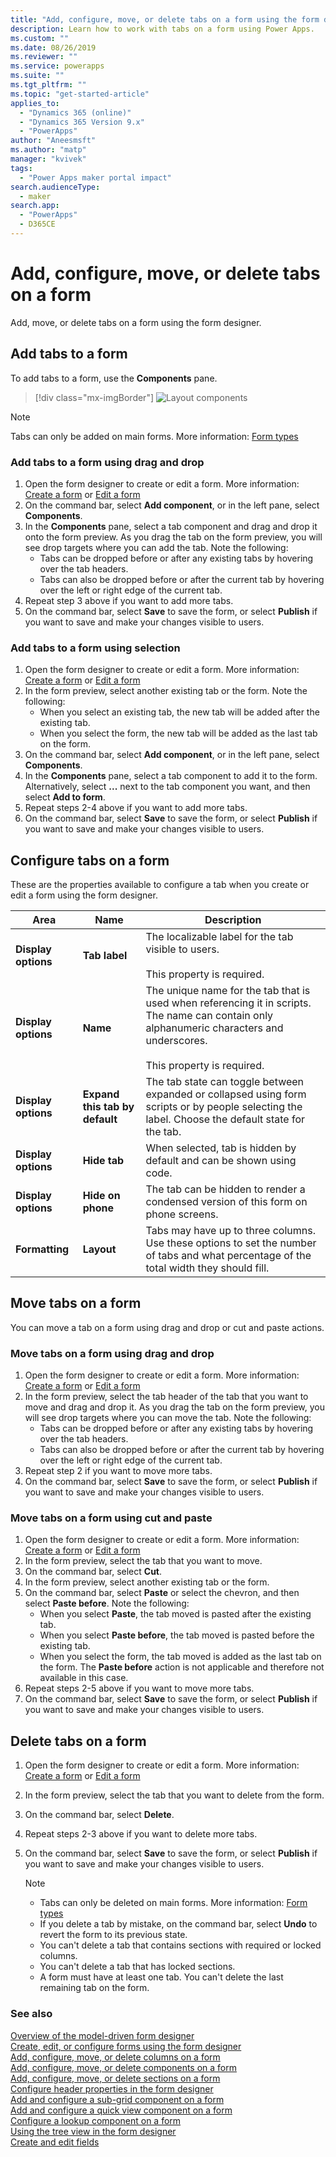 ```yaml
---
title: "Add, configure, move, or delete tabs on a form using the form designer | MicrosoftDocs"
description: Learn how to work with tabs on a form using Power Apps. 
ms.custom: ""
ms.date: 08/26/2019
ms.reviewer: ""
ms.service: powerapps
ms.suite: ""
ms.tgt_pltfrm: ""
ms.topic: "get-started-article"
applies_to: 
  - "Dynamics 365 (online)"
  - "Dynamics 365 Version 9.x"
  - "PowerApps"
author: "Aneesmsft"
ms.author: "matp"
manager: "kvivek"
tags: 
  - "Power Apps maker portal impact"
search.audienceType: 
  - maker
search.app: 
  - "PowerApps"
  - D365CE
---
```


# Add, configure, move, or delete tabs on a form  
Add, move, or delete tabs on a form using the form designer.

## Add tabs to a form
To add tabs to a form, use the **Components** pane.  

> [!div class="mx-imgBorder"] 
> ![Layout components](media/FormDesignerComponentsLayout.png "Layout components")
   
  > [!NOTE]
  >  Tabs can only be added on main forms. More information: [Form types](types-forms.md)

### Add tabs to a form using drag and drop
1. Open the form designer to create or edit a form. More information: [Create a form](create-and-edit-forms.md#create-a-form) or [Edit a form](create-and-edit-forms.md#edit-a-form)
2. On the command bar, select **Add component**, or in the left pane, select **Components**. 
3. In the **Components** pane, select a tab component and drag and drop it onto the form preview.     As you drag the tab on the form preview, you will see drop targets where you can add the tab. 
   Note the following: 
    - Tabs can be dropped before or after any existing tabs by hovering over the tab headers.
    - Tabs can also be dropped before or after the current tab by hovering over the left or right edge of the current tab.
4. Repeat step 3 above if you want to add more tabs.
5. On the command bar, select **Save** to save the form, or select **Publish** if you want to save and make your changes visible to users. 

### Add tabs to a form using selection 
1. Open the form designer to create or edit a form. More information: [Create a form](create-and-edit-forms.md#create-a-form) or [Edit a form](create-and-edit-forms.md#edit-a-form)
2. In the form preview, select another existing tab or the form. Note the following:
    - When you select an existing tab, the new tab will be added after the existing tab. 
    - When you select the form, the new tab will be added as the last tab on the form. 
3. On the command bar, select **Add component**, or in the left pane, select **Components**.  
4. In the **Components** pane, select a tab component to add it to the form. Alternatively, select **...** next to the tab component you want, and then select **Add to form**. 
5. Repeat steps 2-4 above if you want to add more tabs.
6. On the command bar, select **Save** to save the form, or select **Publish** if you want to save and make your changes visible to users. 

## Configure tabs on a form
These are the properties available to configure a tab when you create or edit a form using the form designer.

|Area   |Name  |Description  |
|---------|---------|---------|
|**Display options** | **Tab label** | The localizable label for the tab visible to users. <br /><br />This property is required. |
| **Display options** |  **Name**  |  The unique name for the tab that is used when referencing it in scripts. The name can contain only alphanumeric characters and underscores. <br /><br />This property is required. |
| **Display options** |  **Expand this tab by default** |  The tab state can toggle between expanded or collapsed using form scripts or by people selecting the label. Choose the default state for the tab. |
| **Display options** | **Hide tab** | When selected, tab is hidden by default and can be shown using code. |
| **Display options** | **Hide on phone** |  The tab can be hidden to render a condensed version of this form on phone screens. |
| **Formatting** | **Layout** |  Tabs may have up to three columns. Use these options to set the number of tabs and what percentage of the total width they should fill. |

## Move tabs on a form
You can move a tab on a form using drag and drop or cut and paste actions. 

### Move tabs on a form using drag and drop
1. Open the form designer to create or edit a form. More information: [Create a form](create-and-edit-forms.md#create-a-form) or [Edit a form](create-and-edit-forms.md#edit-a-form)
2. In the form preview, select the tab header of the tab that you want to move and drag and drop it. As you drag the tab on the form preview, you will see drop targets where you can move the tab.    Note the following:
    - Tabs can be dropped before or after any existing tabs by hovering over the tab headers.
    - Tabs can also be dropped before or after the current tab by hovering over the left or right edge of the current tab.
3. Repeat step 2 if you want to move more tabs.
4. On the command bar, select **Save** to save the form, or select **Publish** if you want to save and make your changes visible to users. 

### Move tabs on a form using cut and paste
1. Open the form designer to create or edit a form. More information: [Create a form](create-and-edit-forms.md#create-a-form) or [Edit a form](create-and-edit-forms.md#edit-a-form)
2. In the form preview, select the tab that you want to move.
3. On the command bar, select **Cut**.
4. In the form preview, select another existing tab or the form.
5. On the command bar, select **Paste** or select the chevron, and then select **Paste before**.      Note the following: 
    - When you select **Paste**, the tab moved is pasted after the existing tab. 
    - When you select **Paste before**, the tab moved is pasted before the existing tab.
    - When you select the form, the tab moved is added as the last tab on the form. The **Paste before** action is not applicable and therefore not available in this case.
6. Repeat steps 2-5 above if you want to move more tabs.
7. On the command bar, select **Save** to save the form, or select **Publish** if you want to save and make your changes visible to users. 

## Delete tabs on a form
1. Open the form designer to create or edit a form. More information: [Create a form](create-and-edit-forms.md#create-a-form) or [Edit a form](create-and-edit-forms.md#edit-a-form)
2. In the form preview, select the tab that you want to delete from the form. 
3. On the command bar, select **Delete**.
4. Repeat steps 2-3 above if you want to delete more tabs.
4. On the command bar, select **Save** to save the form, or select **Publish** if you want to save and make your changes visible to users. 

    > [!NOTE]
    >   - Tabs can only be deleted on main forms. More information: [Form types](types-forms.md)
    >   - If you delete a tab by mistake, on the command bar, select **Undo** to revert the form to its previous state. 
    >   - You can't delete a tab that contains sections with required or locked columns. 
    >   - You can't delete a tab that has locked sections. 
    >   - A form must have at least one tab. You can't delete the last remaining tab on the form. 

### See also
[Overview of the model-driven form designer](form-designer-overview.md)  
[Create, edit, or configure forms using the form designer](create-and-edit-forms.md)  
[Add, configure, move, or delete columns on a form](add-move-or-delete-fields-on-form.md)  
[Add, configure, move, or delete components on a form](add-move-configure-or-delete-components-on-form.md)  
[Add, configure, move, or delete sections on a form](add-move-or-delete-sections-on-form.md)  
[Configure header properties in the form designer](form-designer-header-properties.md)  
[Add and configure a sub-grid component on a form](form-designer-add-configure-subgrid.md)  
[Add and configure a quick view component on a form](form-designer-add-configure-quickview.md)  
[Configure a lookup component on a form](form-designer-add-configure-lookup.md)  
[Using the tree view in the form designer](using-tree-view-on-form.md)  
[Create and edit fields](../common-data-service/create-edit-field-portal.md)  

